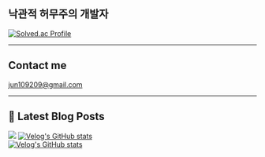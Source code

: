 ## 낙관적 허무주의 개발자

[![Solved.ac Profile](http://mazassumnida.wtf/api/v2/generate_badge?boj=abide0206)](https://solved.ac/abide0206/)

---

## Contact me

jun109209@gmail.com

---

## 📕 Latest Blog Posts
<a href="https://jun10920.tistory.com/"><img src="https://img.shields.io/badge/Blog-FF5722?style=flat-square&logo=Blogger&logoColor=white"/></a>
[![Velog's GitHub stats](https://velog-readme-stats.vercel.app/api/badge?name=jun10920)](https://velog.io/@jun10920)<br>
[![Velog's GitHub stats](https://velog-readme-stats.vercel.app/api?name=jun10920)](https://github.com/eungyeole/velog-readme-stats)

    


